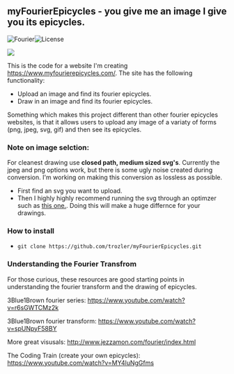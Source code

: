 ## myFourierEpicycles - you give me an image I give you its epicycles.

![Fourier][2]![License][3]

![](./promo/promo_raw.gif)

[2]: https://img.shields.io/badge/fourier-epicycles-blue
[3]: https://img.shields.io/badge/license-MIT-orange

This is the code for a website I'm creating https://www.myfourierepicycles.com/. The site has the following functionality:

- Upload an image and find its fourier epicycles.
- Draw in an image and find its fourier epicycles.

Something which makes this project different than other fourier epicycles websites, is that it allows users to upload any image of a variaty of forms (png, jpeg, svg, gif) and then see its epicycles.

### Note on image selction:

For cleanest drawing use **closed path, medium sized svg's**. Currently the jpeg and png options work, but there is some ugly noise created during conversion. I'm working on making this conversion as lossless as possible.

- First find an svg you want to upload.
- Then I highly highly recommend running the svg through an optimzer such as [this one.](https://jakearchibald.github.io/svgomg/). Doing this will make a huge differnce for your drawings.

### How to install

- `git clone https://github.com/trozler/myFourierEpicycles.git`

### Understanding the Fourier Transfrom

For those curious, these resources are good starting points in understanding the fourier transform and the drawing of epicycles.

3Blue1Brown fourier series:
https://www.youtube.com/watch?v=r6sGWTCMz2k

3Blue1Brown fourier transform:
https://www.youtube.com/watch?v=spUNpyF58BY

More great visusals:
http://www.jezzamon.com/fourier/index.html

The Coding Train (create your own epicycles):
https://www.youtube.com/watch?v=MY4luNgGfms
